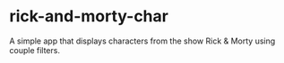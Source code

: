 # rick-and-morty-char
 A simple app that displays characters from the show Rick & Morty using couple filters.
